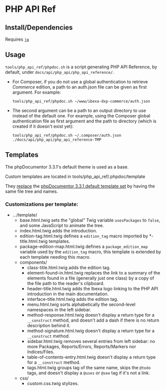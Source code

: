 # PHP API Ref

## Install/Dependencies

Requires [`jq`](https://stedolan.github.io/jq/download/)

## Usage

`tools/php_api_ref/phpdoc.sh` is a script generating PHP API Reference, by default, under `docs/api/php_api/php_api_reference/`.

- For Composer, if you do not use a global authentication to retrieve _Commerce_ edition, a path to an auth.json file can be given as first argument. For example:
  ```
  tools/php_api_ref/phpdoc.sh ~/www/ibexa-dxp-commerce/auth.json
  ```
- The second argument can be a path to an output directory to use instead of the default one. For example, using the Composer global authentication file as first argument and the path to directory (which is created if it doesn't exist yet):
  ```
  tools/php_api_ref/phpdoc.sh ~/.composer/auth.json ./docs/api/php_api/php_api_reference-TMP
  ```

## Templates

The phpDocumentor 3.3.1's default theme is used as a base.

Custom templates are located in tools/php_api_ref/.phpdoc/template

They [replace](https://docs.phpdoc.org/3.3/guide/features/theming/custom-styling.html#replacing-whole-objects-or-components) the [phpDocumentor 3.3.1 default template set](https://github.com/phpDocumentor/phpDocumentor/tree/v3.3.1/data/templates/default) by having the same file tree and names.

### Customizations per template:

* …/template/
  - base.html.twig sets the "global" Twig variable `usesPackages` to `false`, and some JavaScript to animate the tree.
  - index.html.twig adds the introduction.
  - edition-tag.html.twig defines a `edition_tag` macro imported by *-title.html.twig templates.
  - package-edition-map.html.twig defines a `package_edition_map` variable used by the `edition_tag` macro, this template is extended by each template needing this macro.
  - components/
    - class-title.html.twig adds the edition tag.
    - element-found-in.html.twig replaces the link to a summary of the elements found in a file (generally just one class) by a copy of the file path to the reader's clipboard.
    - header-title.html.twig adds the Ibexa logo linking to the PHP API introduction in the main documentation.
    - interface-title.html.twig adds the edition tag.
    - menu.html.twig sorts alphabetically the second-level namespaces in the left sidebar.
    - method-response.html.twig doesn't display a return type for a `__construct` method, and doesn't add a dash if there is no return description behind it.
    - method-signature.html.twig doesn't display a return type for a `__construct` method.
    - sidebar.html.twig removes several entries from left sidebar: no more Packages, Reports/Errors, Reports/Markers nor Indices/Files.
    - table-of-contents-entry.html.twig doesn't display a return type for a `__construct` method.
    - tags.html.twig groups tag of the same name, skips the `@todo` tags, and doesn't display a `@uses` or `@see` tag if it's not a link.
  - css/
    - custom.css.twig stylizes.
